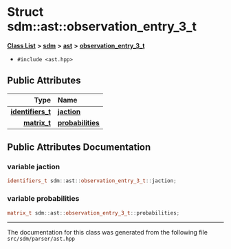 
<NavBar active_item_id="2"/>

# Struct sdm::ast::observation\_entry\_3\_t


[**Class List**](annotated.md) **>** [**sdm**](namespacesdm.md) **>** [**ast**](namespacesdm_1_1ast.md) **>** [**observation\_entry\_3\_t**](structsdm_1_1ast_1_1observation__entry__3__t.md)





* `#include <ast.hpp>`













## Public Attributes

| Type | Name |
| ---: | :--- |
|  [**identifiers\_t**](namespacesdm_1_1ast.md#typedef-identifiers-t) | [**jaction**](structsdm_1_1ast_1_1observation__entry__3__t.md#variable-jaction)  <br> |
|  [**matrix\_t**](structsdm_1_1ast_1_1matrix__t.md) | [**probabilities**](structsdm_1_1ast_1_1observation__entry__3__t.md#variable-probabilities)  <br> |










## Public Attributes Documentation


### variable jaction 


```cpp
identifiers_t sdm::ast::observation_entry_3_t::jaction;
```



### variable probabilities 


```cpp
matrix_t sdm::ast::observation_entry_3_t::probabilities;
```



------------------------------
The documentation for this class was generated from the following file `src/sdm/parser/ast.hpp`